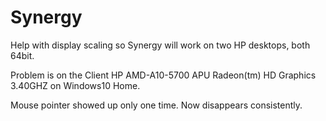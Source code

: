 # Synergy

Help with display scaling so Synergy will work on two HP desktops, both 64bit.

Problem is on the Client HP AMD-A10-5700 APU Radeon(tm) HD Graphics 3.40GHZ on Windows10 Home.  

Mouse pointer showed up only one time.  Now disappears consistently.
